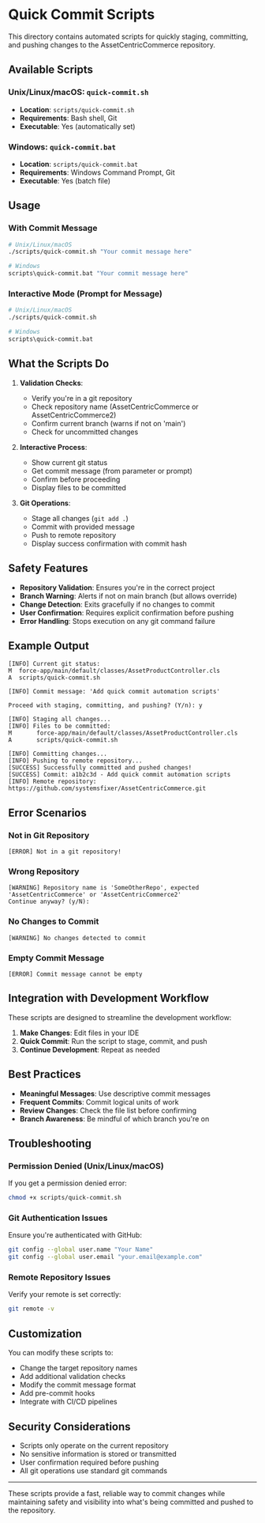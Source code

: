 # Quick Commit Scripts

This directory contains automated scripts for quickly staging, committing, and pushing changes to the AssetCentricCommerce repository.

## Available Scripts

### Unix/Linux/macOS: `quick-commit.sh`
- **Location**: `scripts/quick-commit.sh`
- **Requirements**: Bash shell, Git
- **Executable**: Yes (automatically set)

### Windows: `quick-commit.bat`
- **Location**: `scripts/quick-commit.bat`
- **Requirements**: Windows Command Prompt, Git
- **Executable**: Yes (batch file)

## Usage

### With Commit Message
```bash
# Unix/Linux/macOS
./scripts/quick-commit.sh "Your commit message here"

# Windows
scripts\quick-commit.bat "Your commit message here"
```

### Interactive Mode (Prompt for Message)
```bash
# Unix/Linux/macOS
./scripts/quick-commit.sh

# Windows
scripts\quick-commit.bat
```

## What the Scripts Do

1. **Validation Checks**:
   - Verify you're in a git repository
   - Check repository name (AssetCentricCommerce or AssetCentricCommerce2)
   - Confirm current branch (warns if not on 'main')
   - Check for uncommitted changes

2. **Interactive Process**:
   - Show current git status
   - Get commit message (from parameter or prompt)
   - Confirm before proceeding
   - Display files to be committed

3. **Git Operations**:
   - Stage all changes (`git add .`)
   - Commit with provided message
   - Push to remote repository
   - Display success confirmation with commit hash

## Safety Features

- **Repository Validation**: Ensures you're in the correct project
- **Branch Warning**: Alerts if not on main branch (but allows override)
- **Change Detection**: Exits gracefully if no changes to commit
- **User Confirmation**: Requires explicit confirmation before pushing
- **Error Handling**: Stops execution on any git command failure

## Example Output

```
[INFO] Current git status:
M  force-app/main/default/classes/AssetProductController.cls
A  scripts/quick-commit.sh

[INFO] Commit message: 'Add quick commit automation scripts'

Proceed with staging, committing, and pushing? (Y/n): y

[INFO] Staging all changes...
[INFO] Files to be committed:
M       force-app/main/default/classes/AssetProductController.cls
A       scripts/quick-commit.sh

[INFO] Committing changes...
[INFO] Pushing to remote repository...
[SUCCESS] Successfully committed and pushed changes!
[SUCCESS] Commit: a1b2c3d - Add quick commit automation scripts
[INFO] Remote repository: https://github.com/systemsfixer/AssetCentricCommerce.git
```

## Error Scenarios

### Not in Git Repository
```
[ERROR] Not in a git repository!
```

### Wrong Repository
```
[WARNING] Repository name is 'SomeOtherRepo', expected 'AssetCentricCommerce' or 'AssetCentricCommerce2'
Continue anyway? (y/N):
```

### No Changes to Commit
```
[WARNING] No changes detected to commit
```

### Empty Commit Message
```
[ERROR] Commit message cannot be empty
```

## Integration with Development Workflow

These scripts are designed to streamline the development workflow:

1. **Make Changes**: Edit files in your IDE
2. **Quick Commit**: Run the script to stage, commit, and push
3. **Continue Development**: Repeat as needed

## Best Practices

- **Meaningful Messages**: Use descriptive commit messages
- **Frequent Commits**: Commit logical units of work
- **Review Changes**: Check the file list before confirming
- **Branch Awareness**: Be mindful of which branch you're on

## Troubleshooting

### Permission Denied (Unix/Linux/macOS)
If you get a permission denied error:
```bash
chmod +x scripts/quick-commit.sh
```

### Git Authentication Issues
Ensure you're authenticated with GitHub:
```bash
git config --global user.name "Your Name"
git config --global user.email "your.email@example.com"
```

### Remote Repository Issues
Verify your remote is set correctly:
```bash
git remote -v
```

## Customization

You can modify these scripts to:
- Change the target repository names
- Add additional validation checks
- Modify the commit message format
- Add pre-commit hooks
- Integrate with CI/CD pipelines

## Security Considerations

- Scripts only operate on the current repository
- No sensitive information is stored or transmitted
- User confirmation required before pushing
- All git operations use standard git commands

---

These scripts provide a fast, reliable way to commit changes while maintaining safety and visibility into what's being committed and pushed to the repository.
